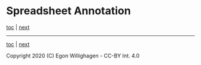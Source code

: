 # Spreadsheet Annotation

[toc](./README.md) | [next](SpreadsheetAnnotation2.md)

---

[toc](./README.md) | [next](SpreadsheetAnnotation2.md)

Copyright 2020 (C) Egon Willighagen - CC-BY Int. 4.0
